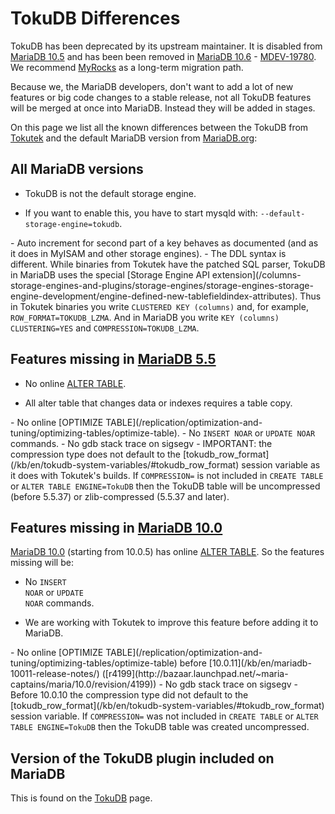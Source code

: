 # TokuDB Differences

TokuDB has been deprecated by its upstream maintainer. It is disabled from [MariaDB 10.5](/kb/en/what-is-mariadb-105/) and has been been removed in [MariaDB 10.6](/kb/en/what-is-mariadb-106/) - [MDEV-19780](https://jira.mariadb.org/browse/MDEV-19780). We recommend [MyRocks](/columns-storage-engines-and-plugins/storage-engines/myrocks) as a long-term migration path.

Because we, the MariaDB developers, don't want to add a lot of new features or big code changes to a stable release, not all TokuDB features will be merged at once into MariaDB. Instead they will be added in stages.

On this page we list all the known differences between the TokuDB from [Tokutek](http://www.tokutek.com) and the default MariaDB version from [MariaDB.org](https://downloads.mariadb.org):

## All MariaDB versions

- TokuDB is not the default storage engine.
<ul start="1"><li>If you want to enable this, you have to start mysqld with: <code class="highlight fixed" style="white-space:pre-wrap">--default-storage-engine=tokudb</code>.
</li></ul>
- Auto increment for second part of a key behaves as documented (and as it does in MyISAM and other storage engines).
- The DDL syntax is different. While binaries from Tokutek have the patched SQL parser, TokuDB in MariaDB uses the special [Storage Engine API extension](/columns-storage-engines-and-plugins/storage-engines/storage-engines-storage-engine-development/engine-defined-new-tablefieldindex-attributes). Thus in Tokutek binaries you write <code class="fixed" style="white-space:pre-wrap">CLUSTERED KEY (columns)</code> and, for example, <code class="fixed" style="white-space:pre-wrap">ROW_FORMAT=TOKUDB_LZMA</code>. And in MariaDB you write <code class="fixed" style="white-space:pre-wrap">KEY (columns) CLUSTERING=YES</code> and <code class="fixed" style="white-space:pre-wrap">COMPRESSION=TOKUDB_LZMA</code>.

## Features missing in [MariaDB 5.5](/kb/en/what-is-mariadb-55/)

- No online [ALTER TABLE](/sql-statements-structure/sql-statements/data-definition/alter/alter-table).
<ul start="1"><li>All alter table that changes data or indexes requires a table copy.
</li></ul>
- No online [OPTIMIZE TABLE](/replication/optimization-and-tuning/optimizing-tables/optimize-table).
- No <code class="highlight fixed" style="white-space:pre-wrap">INSERT NOAR</code> or <code class="highlight fixed" style="white-space:pre-wrap">UPDATE NOAR</code> commands.
- No gdb stack trace on sigsegv
- IMPORTANT: the compression type does not default to the [tokudb_row_format](/kb/en/tokudb-system-variables/#tokudb_row_format) session variable as it does with Tokutek's builds. If  <code class="fixed" style="white-space:pre-wrap">COMPRESSION=</code> is not included in <code class="fixed" style="white-space:pre-wrap">CREATE TABLE</code> or <code class="fixed" style="white-space:pre-wrap">ALTER TABLE ENGINE=TokuDB</code> then the TokuDB table will be uncompressed (before 5.5.37) or zlib-compressed (5.5.37 and later).

## Features missing in [MariaDB 10.0](/kb/en/what-is-mariadb-100/)

[MariaDB 10.0](/kb/en/what-is-mariadb-100/) (starting from 10.0.5) has online [ALTER TABLE](/sql-statements-structure/sql-statements/data-definition/alter/alter-table). So the features missing will be:

- No <code class="highlight fixed" style="white-space:pre-wrap">INSERT NOAR</code> or <code class="highlight fixed" style="white-space:pre-wrap">UPDATE NOAR</code> commands.
<ul start="1"><li>We are working with Tokutek to improve this feature before adding it to MariaDB.
</li></ul>
- No online [OPTIMIZE TABLE](/replication/optimization-and-tuning/optimizing-tables/optimize-table) before [10.0.11](/kb/en/mariadb-10011-release-notes/) ([r4199](http://bazaar.launchpad.net/~maria-captains/maria/10.0/revision/4199))
- No gdb stack trace on sigsegv
- Before 10.0.10 the compression type did not default to the [tokudb_row_format](/kb/en/tokudb-system-variables/#tokudb_row_format) session variable. If  <code class="fixed" style="white-space:pre-wrap">COMPRESSION=</code> was not included in <code class="fixed" style="white-space:pre-wrap">CREATE TABLE</code> or <code class="fixed" style="white-space:pre-wrap">ALTER TABLE ENGINE=TokuDB</code> then the TokuDB table was created uncompressed.

## Version of the TokuDB plugin included on MariaDB

This is found on the [TokuDB](/columns-storage-engines-and-plugins/storage-engines/tokudb) page.